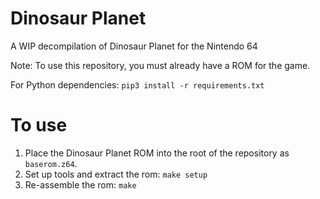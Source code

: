 # Dinosaur Planet
A WIP decompilation of Dinosaur Planet for the Nintendo 64

Note: To use this repository, you must already have a ROM for the game.

For Python dependencies:
`pip3 install -r requirements.txt`

# To use
1. Place the Dinosaur Planet ROM into the root of the repository as `baserom.z64`.
2. Set up tools and extract the rom: `make setup`
3. Re-assemble the rom: `make`